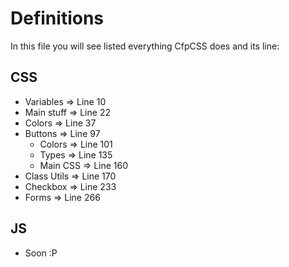 # Definitions

In this file you will see listed everything CfpCSS does and its line:

## CSS

- Variables => Line 10
- Main stuff => Line 22
- Colors => Line 37
- Buttons => Line 97
  - Colors => Line 101
  - Types => Line 135
  - Main CSS => Line 160
- Class Utils => Line 170
- Checkbox => Line 233
- Forms => Line 266

## JS

- Soon :P

